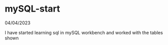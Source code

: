 # mySQL-start
04/04/2023

I have started learning sql in mySQL workbench and worked with the tables shown

